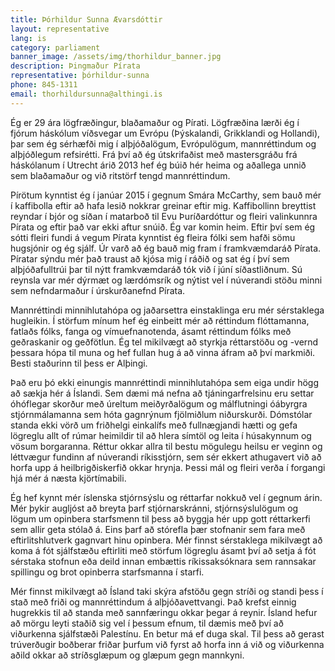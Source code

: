 ```yaml
---
title: Þórhildur Sunna Ævarsdóttir
layout: representative
lang: is
category: parliament
banner_image: /assets/img/thorhildur_banner.jpg
description: Þingmaður Pírata
representative: þórhildur-sunna
phone: 845-1311
email: thorhildursunna@althingi.is
---
```


Ég er 29 ára lögfræðingur, blaðamaður og Pírati. Lögfræðina lærði ég í fjórum háskólum víðsvegar um Evrópu (Þýskalandi, Grikklandi og Hollandi), þar sem ég sérhæfði mig í alþjóðalögum, Evrópulögum, mannréttindum og alþjóðlegum refsirétti. Frá því að ég útskrifaðist með mastersgráðu frá háskólanum í Utrecht árið 2013 hef ég búið hér heima og aðallega unnið sem blaðamaður og við ritstörf tengd mannréttindum.

Pírötum kynntist ég í janúar 2015 í gegnum Smára McCarthy, sem bauð mér í kaffibolla eftir að hafa lesið nokkrar greinar eftir mig. Kaffibollinn breyttist reyndar í bjór og síðan í matarboð til Evu Þuríðardóttur og fleiri valinkunnra Pírata og eftir það var ekki aftur snúið. Ég var komin heim. Eftir því sem ég sótti fleiri fundi á vegum Pírata kynntist ég fleira fólki sem hafði sömu hugsjónir og ég sjálf. Úr varð að ég bauð mig fram í framkvæmdaráð Pírata. Píratar sýndu mér það traust að kjósa mig í ráðið og sat ég í því sem alþjóðafulltrúi þar til nýtt framkvæmdaráð tók við í júní síðastliðnum. Sú reynsla var mér dýrmæt og lærdómsrík og nýtist vel í núverandi stöðu minni sem nefndarmaður í úrskurðanefnd Pírata.

Mannréttindi minnihlutahópa og jaðarsettra einstaklinga eru mér sérstaklega hugleikin. Í störfum mínum hef ég einbeitt mér að réttindum flóttamanna, fatlaðs fólks, fanga og vímuefnanotenda, ásamt réttindum fólks með geðraskanir og geðfötlun. Ég tel mikilvægt að styrkja réttarstöðu og -vernd þessara hópa til muna og hef fullan hug á að vinna áfram að því markmiði. Besti staðurinn til þess er Alþingi.

Það eru þó ekki einungis mannréttindi minnihlutahópa sem eiga undir högg að sækja hér á Íslandi. Sem dæmi má nefna að tjáningarfrelsinu eru settar óhóflegar skorður með úreltum meiðyrðalögum og málflutningi óábyrgra stjórnmálamanna sem hóta gagnrýnum fjölmiðlum niðurskurði. Dómstólar standa ekki vörð um friðhelgi einkalífs með fullnægjandi hætti og gefa lögreglu allt of rúmar heimildir til að hlera símtöl og leita í húsakynnum og vösum borgaranna. Réttur okkar allra til bestu mögulegu heilsu er veginn og léttvægur fundinn af núverandi ríkisstjórn, sem sér ekkert athugavert við að horfa upp á heilbrigðiskerfið okkar hrynja. Þessi mál og fleiri verða í forgangi hjá mér á næsta kjörtímabili.

Ég hef kynnt mér íslenska stjórnsýslu og réttarfar nokkuð vel í gegnum árin. Mér þykir augljóst að breyta þarf stjórnarskránni, stjórnsýslulögum og lögum um opinbera starfsmenn til þess að byggja hér upp gott réttarkerfi sem allir geta stólað á. Eins þarf að stórefla þær stofnanir sem fara með eftirlitshlutverk gagnvart hinu opinbera. Mér finnst sérstaklega mikilvægt að koma á fót sjálfstæðu eftirliti með störfum lögreglu ásamt því að setja á fót sérstaka stofnun eða deild innan embættis ríkissaksóknara sem rannsakar spillingu og brot opinberra starfsmanna í starfi.

Mér finnst mikilvægt að Ísland taki skýra afstöðu gegn stríði og standi þess í stað með friði og mannréttindum á alþjóðavettvangi. Það krefst einnig hugrekkis til að standa með sannfæringu okkar þegar á reynir. Ísland hefur að mörgu leyti staðið sig vel í þessum efnum, til dæmis með því að viðurkenna sjálfstæði Palestínu. En betur má ef duga skal. Til þess að gerast trúverðugir boðberar friðar þurfum við fyrst að horfa inn á við og viðurkenna aðild okkar að stríðsglæpum og glæpum gegn mannkyni.

